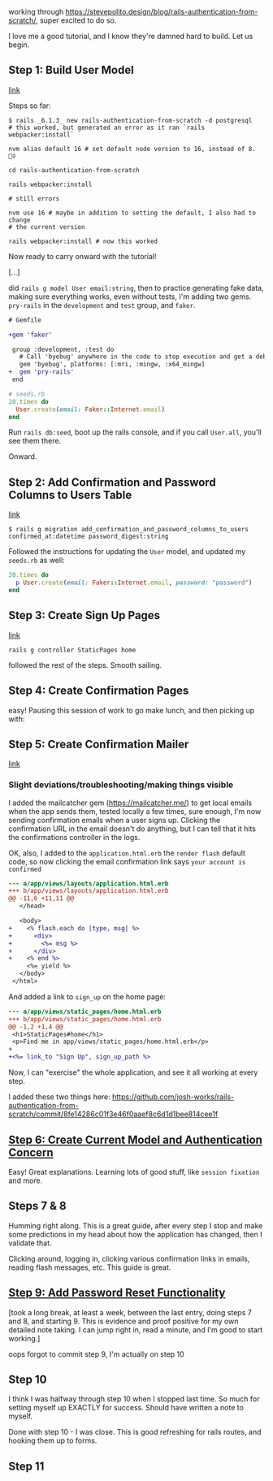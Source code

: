working through https://stevepolito.design/blog/rails-authentication-from-scratch/, super excited to do so.

I love me a good tutorial, and I know they're damned hard to build. Let us begin.

## Step 1: Build User Model

[link](https://stevepolito.design/blog/rails-authentication-from-scratch/#step-1-build-user-model)

Steps so far:

```shell
$ rails _6.1.3_ new rails-authentication-from-scratch -d postgresql
# this worked, but generated an error as it ran `rails  webpacker:install`

nvm alias default 16 # set default node version to 16, instead of 8. 🤦‍♀️

cd rails-authentication-from-scratch

rails webpacker:install

# still errors

nvm use 16 # maybe in addition to setting the default, I also had to change
# the current version

rails webpacker:install # now this worked
```

Now ready to carry onward with the tutorial!

[...]

did `rails g model User email:string`, then to practice generating fake data, making sure everything works, even without tests, I'm adding two gems. `pry-rails` in the `development` and `test` group, and `faker`. 

```diff
# Gemfile

+gem 'faker'

 group :development, :test do
   # Call 'byebug' anywhere in the code to stop execution and get a debugger console
   gem 'byebug', platforms: [:mri, :mingw, :x64_mingw]
+  gem 'pry-rails'
 end

```

```ruby
# seeds.rb
20.times do 
  User.create(email: Faker::Internet.email)
end
```

Run `rails db:seed`, boot up the rails console, and if you call `User.all`, you'll see them there.

Onward.

## Step 2: Add Confirmation and Password Columns to Users Table

[link](https://stevepolito.design/blog/rails-authentication-from-scratch/#step-2-add-confirmation-and-password-columns-to-users-table)

```
$ rails g migration add_confirmation_and_password_columns_to_users confirmed_at:datetime password_digest:string
```

Followed the instructions for updating the `User` model, and updated my `seeds.rb` as well:

```ruby
20.times do 
  p User.create(email: Faker::Internet.email, password: "password")
end
```

## Step 3: Create Sign Up Pages

[link](https://stevepolito.design/blog/rails-authentication-from-scratch/#step-3-create-sign-up-pages)

```
rails g controller StaticPages home
```

followed the rest of the steps. Smooth sailing.

## Step 4: Create Confirmation Pages

easy! Pausing this session of work to go make lunch, and then picking up with:

## Step 5: Create Confirmation Mailer

[link](https://stevepolito.design/blog/rails-authentication-from-scratch/#step-5-create-confirmation-mailer)

### Slight deviations/troubleshooting/making things visible


I added the mailcatcher gem (https://mailcatcher.me/) to get local emails when the app sends them, tested locally a few times, sure enough, I'm now sending confirmation emails when a user signs up. Clicking the confirmation URL in the email doesn't do anything, but I can tell that it hits the confirmations controller in the logs.

OK, also, I added to the `application.html.erb` the `render flash` default code, so now clicking the email confirmation link says `your account is confirmed`

```diff
--- a/app/views/layouts/application.html.erb
+++ b/app/views/layouts/application.html.erb
@@ -11,6 +11,11 @@
   </head>

   <body>
+    <% flash.each do |type, msg| %>
+      <div>
+        <%= msg %>
+      </div>
+    <% end %>
     <%= yield %>
   </body>
 </html>
```

And added a link to `sign_up` on the home page:

```diff
--- a/app/views/static_pages/home.html.erb
+++ b/app/views/static_pages/home.html.erb
@@ -1,2 +1,4 @@
 <h1>StaticPages#home</h1>
 <p>Find me in app/views/static_pages/home.html.erb</p>
+
+<%= link_to "Sign Up", sign_up_path %>
```

Now, I can "exercise" the whole application, and see it all working at every step. 

I added these two things here: https://github.com/josh-works/rails-authentication-from-scratch/commit/8fe14286c01f3e46f0aaef8c6d1d1bee814cee1f

## [Step 6: Create Current Model and Authentication Concern](https://stevepolito.design/blog/rails-authentication-from-scratch/#step-6-create-current-model-and-authentication-concern)

Easy! Great explanations. Learning lots of good stuff, like `session fixation` and more.

## Steps 7 & 8

Humming right along. This is a great guide, after every step I stop and make some predictions in my head about how the application has changed, then I validate that.

Clicking around, logging in, clicking various confirmation links in emails, reading flash messages, etc. This guide is great.

## [Step 9: Add Password Reset Functionality](https://stevepolito.design/blog/rails-authentication-from-scratch/#step-9-add-password-reset-functionality)

[took a long break, at least a week, between the last entry, doing steps 7 and 8, and starting 9. This is evidence and proof positive for my own detailed note taking. I can jump right in, read a minute, and I'm good to start working.]

oops forgot to commit step 9, I'm actually on step 10

## Step 10

I think I was halfway through step 10 when I stopped last time. So much for setting myself up EXACTLY for success. Should have written a note to myself. 

Done with step 10 - I was close. This is good refreshing for rails routes, and hooking them up to forms.

## Step 11